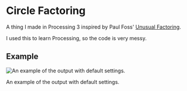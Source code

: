 # Circle Factoring

A thing I made in Processing 3 inspired by Paul Foss' [Unusual Factoring](https://www.youtube.com/watch?v=Y_AeQJ4g4gk).

I used this to learn Processing, so the code is very messy.

## Example

![An example of the output with default settings.](https://hasnep.github.io/images/circlefactoring/circlefactoringexample.png)

An example of the output with default settings.
